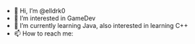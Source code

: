 - 👋 Hi, I’m @elldrk0
- 👀 I’m interested in GameDev
- 🌱 I’m currently learning Java, also interested in learning C++
- 📫 How to reach me:

<!---
elldrk0/elldrk0 is a ✨ special ✨ repository because its `README.md` (this file) appears on your GitHub profile.
You can click the Preview link to take a look at your changes.
--->
